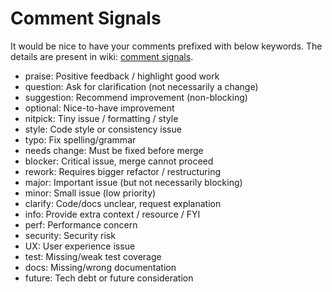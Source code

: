 # Comment Signals

It would be nice to have your comments prefixed with below keywords.
The details are present in wiki: [comment signals](../wiki/comment-signals.md).

- praise: Positive feedback / highlight good work
- question: Ask for clarification (not necessarily a change)
- suggestion: Recommend improvement (non-blocking)
- optional: Nice-to-have improvement
- nitpick: Tiny issue / formatting / style
- style: Code style or consistency issue
- typo: Fix spelling/grammar
- needs change: Must be fixed before merge
- blocker: Critical issue, merge cannot proceed
- rework: Requires bigger refactor / restructuring
- major: Important issue (but not necessarily blocking)
- minor: Small issue (low priority)
- clarify: Code/docs unclear, request explanation
- info: Provide extra context / resource / FYI
- perf: Performance concern
- security: Security risk
- UX: User experience issue
- test: Missing/weak test coverage
- docs: Missing/wrong documentation
- future: Tech debt or future consideration
